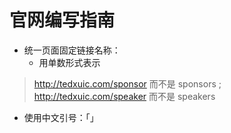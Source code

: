 # 官网编写指南 #

  * 统一页面固定链接名称：
    * 用单数形式表示
> http://tedxuic.com/sponsor 而不是 sponsors ; http://tedxuic.com/speaker 而不是 speakers

  * 使用中文引号：「」